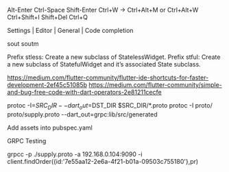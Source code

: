 Alt-Enter
Ctrl-Space
Shift-Enter
Ctrl+W -> Ctrl+Alt+M or Ctrl+Alt+W
Ctrl+Shift+I
Shift+Del
Ctrl+Q

Settings | Editor | General | Code completion

sout
soutm

Prefix stless: Create a new subclass of StatelessWidget.
Prefix stful: Create a new subclass of StatefulWidget and it’s associated State subclass.

https://medium.com/flutter-community/flutter-ide-shortcuts-for-faster-development-2ef45c51085b
https://medium.com/flutter-community/simple-and-bug-free-code-with-dart-operators-2e81211cecfe

protoc -I=$SRC_DIR --dart_out=$DST_DIR $SRC_DIR/*.proto
protoc -I proto/ proto/supply.proto --dart_out=grpc:lib/src/generated

Add assets into pubspec.yaml

GRPC Testing

grpcc -p ./supply.proto -a 192.168.0.104:9090 -i
client.findOrder({id:'7e55aa12-2e6a-4f21-b01a-09503c755180'},pr)
